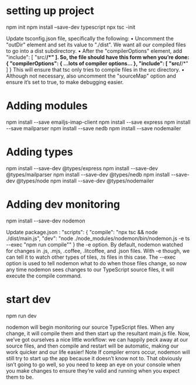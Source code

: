 # setting up project

npm init
npm install –save-dev typescript
npx tsc -init

Update tsconfig.json file, specifically the following:
• Uncomment the "outDir" element and set its value to "./dist". We want all our compiled files to go into a dist subdirectory.
• After the "compilerOptions" element, add "include": [ "src/**/*" ]. So, the file should have this form when you’re done:
{
"compilerOptions": {
...lots of compiler options...
},
"include": [ "src/**/*" ]
}
This will ensure that tsc only tries to compile files in the src directory.
• Although not necessary, also uncomment the "sourceMap" option and ensure it’s set to true, to make debugging easier.

# Adding modules

npm install --save emailjs-imap-client
npm install --save express
npm install --save mailparser
npm install --save nedb
npm install --save nodemailer

# Adding types

npm install --save-dev @types/express
npm install --save-dev @types/mailparser
npm install --save-dev @types/nedb
npm install --save-dev @types/node
npm install --save-dev @types/nodemailer

# Adding dev monitoring

npm install --save-dev nodemon


Update package.json :
"scripts": {
"compile": "npx tsc && node ./dist/main.js",
"dev": "node ./node_modules/nodemon/bin/nodemon.js -e ts --exec \"npm run compile\""
}
the -e option. By default, nodemon watched for changes in .js, .mjs, .coffee, .litcoffee, and .json files. With -e though, we can tell it to watch other types of tiles, .ts files in this case. The --exec option is used to tell nodemon what to do when those files change, so now any time nodemon sees changes to our TypeScript source files, it will execute the compile command.

# start dev 

npm run dev

nodemon will begin monitoring our source TypeScript files. When any change, it will compile them and then start up the resultant main.js file. Now, we’ve got ourselves a nice little workflow: we can happily peck away at our source files, and then compile and restart will be automatic, making our work quicker and our life easier!
Note
If compiler errors occur, nodemon will still try to start up the app because it doesn’t know not to. That obviously isn’t going to go well, so you need to keep an eye on your console when you make changes to ensure they’re valid and running when you expect them to be.
